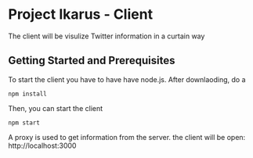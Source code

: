 # Project Ikarus - Client

The client will be visulize Twitter information in a curtain way 

## Getting Started and Prerequisites

To start the client you have to have have node.js. After downlaoding, do a

```
npm install
```

Then, you can start the client 
```
npm start
```
A proxy is used to get information from the server. the client will be open: http://localhost:3000